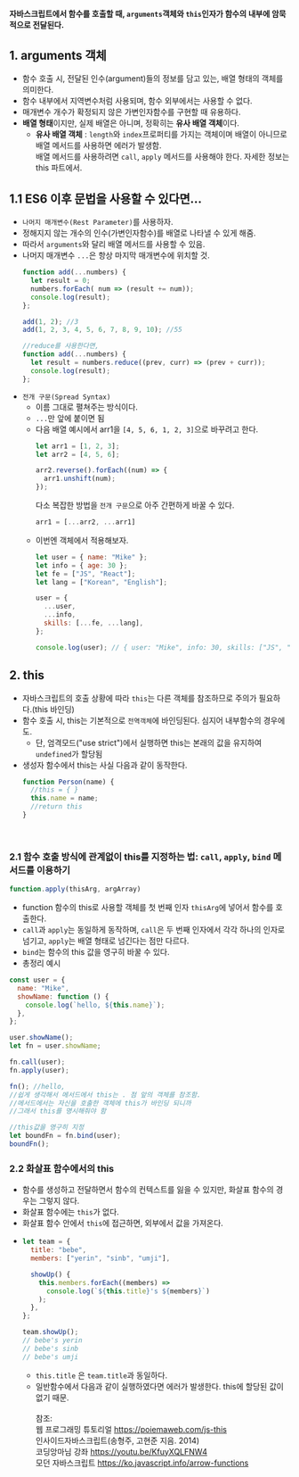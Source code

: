 #### 자바스크립트에서 함수를 호출할 때, `arguments`객체와 `this`인자가 함수의 내부에 암묵적으로 전달된다.

## 1. arguments 객체

- 함수 호출 시, 전달된 인수(argument)들의 정보를 담고 있는, 배열 형태의 객체를 의미한다.
- 함수 내부에서 지역변수처럼 사용되며, 함수 외부에서는 사용할 수 없다.
- 매개변수 개수가 확정되지 않은 가변인자함수를 구현할 때 유용하다.
- **배열 형태**이지만, 실제 배열은 아니며, 정확히는 **유사 배열 객체**이다.
  - **유사 배열 객체** : `length`와 `index`프로퍼티를 가지는 객체이며 배열이 아니므로 배열 메서드를 사용하면 에러가 발생함.  
     배열 메서드를 사용하려면 `call`, `apply` 메서드를 사용해야 한다. 자세한 정보는 this 파트에서.
## 1.1 ES6 이후 문법을 사용할 수 있다면...
- `나머지 매개변수(Rest Parameter)`를 사용하자.
- 정해지지 않는 개수의 인수(가변인자함수)를 배열로 나타낼 수 있게 해줌.
- 따라서 `arguments`와 달리 배열 메서드를 사용할 수 있음.
- 나머지 매개변수 `...`은 항상 마지막 매개변수에 위치할 것.
  ```javascript
  function add(...numbers) {
    let result = 0;
    numbers.forEach( num => (result += num));
    console.log(result);
  };
  
  add(1, 2); //3
  add(1, 2, 3, 4, 5, 6, 7, 8, 9, 10); //55
  
  //reduce를 사용한다면,
  function add(...numbers) {
    let result = numbers.reduce((prev, curr) => (prev + curr));
    console.log(result);
  };
  ```
- `전개 구문(Spread Syntax)`
  - 이름 그대로 펼쳐주는 방식이다. 
  - `...`만 앞에 붙이면 됨
  - 다음 배열 예시에서 arr1을 `[4, 5, 6, 1, 2, 3]`으로 바꾸려고 한다.
    ```javascript
    let arr1 = [1, 2, 3];
    let arr2 = [4, 5, 6];
  
    arr2.reverse().forEach((num) => {
      arr1.unshift(num);
    });
    ```
    다소 복잡한 방법을 `전개 구문`으로 아주 간편하게 바꿀 수 있다.  
    ```javascript
    arr1 = [...arr2, ...arr1]
    ```
  - 이번엔 객체에서 적용해보자.
    ```javascript
    let user = { name: "Mike" };
    let info = { age: 30 };
    let fe = ["JS", "React"];
    let lang = ["Korean", "English"];
    
    user = {
      ...user,
      ...info,
      skills: [...fe, ...lang],
    };
    
    console.log(user); // { user: "Mike", info: 30, skills: ["JS", "React", "Korean", "English"] }
    ```
  
    
  
  

## 2. this

- 자바스크립트의 호출 상황에 따라 `this`는 다른 객체를 참조하므로 주의가 필요하다.(this 바인딩)
- 함수 호출 시, this는 기본적으로 `전역객체`에 바인딩된다. 심지어 내부함수의 경우에도.
  - 단, 엄격모드("use strict")에서 실행하면 this는 본래의 값을 유지하여 `undefined`가 할당됨
- 생성자 함수에서 this는 사실 다음과 같이 동작한다.
  ```javascript
  function Person(name) {
    //this = { }
    this.name = name;
    //return this
  }
  ```
  &nbsp;

### 2.1 함수 호출 방식에 관계없이 this를 지정하는 법: `call`, `apply`, `bind` 메서드를 이용하기

```javascript
function.apply(thisArg, argArray)
```

- function 함수의 this로 사용할 객체를 첫 번째 인자 `thisArg`에 넣어서 함수를 호출한다.
- `call`과 `apply`는 동일하게 동작하며, `call`은 두 번째 인자에서 각각 하나의 인자로 넘기고, `apply`는 배열 형태로 넘긴다는 점만 다르다.
- `bind`는 함수의 this 값을 영구히 바꿀 수 있다.
- 총정리 예시

```javascript
const user = {
  name: "Mike",
  showName: function () {
    console.log(`hello, ${this.name}`);
  },
};

user.showName();
let fn = user.showName;

fn.call(user);
fn.apply(user);

fn(); //hello,
//쉽게 생각해서 메서드에서 this는 . 점 앞의 객체를 참조함.
//메서드에서는 자신을 호출한 객체에 this가 바인딩 되니까
//그래서 this를 명시해줘야 함

//this값을 영구히 지정
let boundFn = fn.bind(user);
boundFn();
```
### 2.2 화살표 함수에서의 this
- 함수를 생성하고 전달하면서 함수의 컨텍스트를 잃을 수 있지만, 화살표 함수의 경우는 그렇지 않다.
- 화살표 함수에는 `this`가 없다. 
- 화살표 함수 안에서 `this`에 접근하면, 외부에서 값을 가져온다.
- ```javascript
  let team = {
    title: "bebe",
    members: ["yerin", "sinb", "umji"],

    showUp() {
      this.members.forEach((members) =>
        console.log(`${this.title}'s ${members}`)
      );
    },
  };

  team.showUp(); 
  // bebe's yerin
  // bebe's sinb
  // bebe's umji
  ```
  - `this.title` 은 `team.title`과 동일하다.
  - 일반함수에서 다음과 같이 실행하였다면 에러가 발생한다. this에 할당된 값이 없기 때문.
&nbsp;  
&nbsp;  
참조:  
웹 프로그래밍 튜토리얼 <https://poiemaweb.com/js-this>  
인사이드자바스크립트(송형주, 고현준 지음. 2014)  
코딩앙마님 강좌 <https://youtu.be/KfuyXQLFNW4>  
모던 자바스크립트 <https://ko.javascript.info/arrow-functions>
